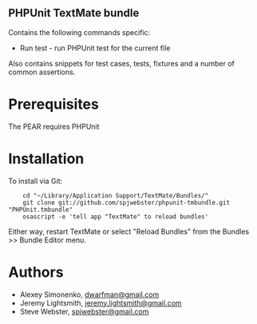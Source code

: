 PHPUnit TextMate bundle
--------------------

Contains the following commands specific:

* Run test - run PHPUnit test for the current file

Also contains snippets for test cases, tests, fixtures and a number of common assertions.

Prerequisites
=============

The PEAR requires PHPUnit

Installation
============

To install via Git:

		cd "~/Library/Application Support/TextMate/Bundles/"
		git clone git://github.com/spjwebster/phpunit-tmbundle.git "PHPUnit.tmbundle"
		osascript -e 'tell app "TextMate" to reload bundles'

Either way, restart TextMate or select "Reload Bundles" from the Bundles >> Bundle Editor menu.

Authors
=======

* Alexey Simonenko, dwarfman@gmail.com
* Jeremy Lightsmith, jeremy.lightsmith@gmail.com
* Steve Webster, spjwebster@gmail.com